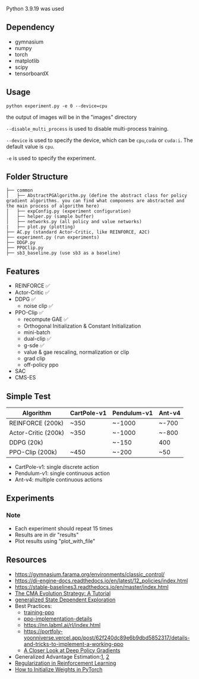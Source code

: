 
Python  3.9.19 was used
## Dependency
- gymnasium
- numpy
- torch
- matplotlib
- scipy
- tensorboardX

## Usage
```shell
python experiment.py -e 0 --device=cpu
```
the output of images will be in the "images" directory

`--disable_multi_process` is used to disable multi-process training.

`--device` is used to specify the device, which can be `cpu`,`cuda` or `cuda:i`. The default value is `cpu`.

`-e` is used to specify the experiment.

## Folder Structure
```
├── common
│   ├── AbstractPGAlgorithm.py (define the abstract class for policy gradient algorithms. you can find what componens are abstracted and the main process of algorithm here)
│   ├── expConfig.py (experiment configuration)
│   ├── helper.py (sample buffer)
│   ├── networks.py (all policy and value networks)
|   ├── plot.py (plotting)
├── AC.py (standard Actor-Critic, like REINFORCE, A2C)
├── experiment.py (run experiments)
├── DDGP.py 
├── PPOClip.py
├── sb3_baseline.py (use sb3 as a baseline)
```
## Features
- REINFORCE ✅
- Actor-Critic ✅
- DDPG ✅
    - noise clip ✅
- PPO-Clip ✅
    - recompute GAE ✅
    - Orthogonal Initialization & Constant Initialization 
    - mini-batch
    - dual-clip ✅
    - g-sde ✅
    - value & gae rescaling, normalization or clip
    - grad clip
    - off-policy ppo
- SAC
- CMS-ES

## Simple Test
| Algorithm | CartPole-v1 | Pendulum-v1 | Ant-v4 |
| --- | --- | --- | --- |
| REINFORCE (200k)| ~350 | ~-1000 | ~-700 |
| Actor-Critic (200k) | ~350 | ~-1000 | ~-800 |
| DDPG (20k)|  | ~-150| 400 |
| PPO-Clip (200k) | ~450 | ~-200 | ~50 |

- CartPole-v1: single discrete action
- Pendulum-v1: single continuous action
- Ant-v4: multiple continuous actions

## Experiments

### Note
- Each experiment should repeat 15 times 
- Results are in dir "results"
- Plot results using "plot_with_file"


## Resources
- https://gymnasium.farama.org/environments/classic_control/
- https://di-engine-docs.readthedocs.io/en/latest/12_policies/index.html
- https://stable-baselines3.readthedocs.io/en/master/index.html
- [The CMA Evolution Strategy: A Tutorial](https://arxiv.org/abs/1604.00772)
- [generalized State Dependent Exploration](https://github.com/DLR-RM/stable-baselines3/blob/master/stable_baselines3/common/distributions.py)
- Best Practices:
    - [training-ppo](https://github.com/gzrjzcx/ML-agents/blob/master/docs/Training-PPO.md)
    - [ppo-implementation-details](https://iclr-blog-track.github.io/2022/03/25/ppo-implementation-details/) 
    - https://nn.labml.ai/rl/index.html
    - https://portfoly-yoonniverse.vercel.app/post/62f240dc89e6b9dbd5852317/details-and-tricks-to-implement-a-working-ppo
    - [A Closer Look at Deep Policy Gradients](https://arxiv.org/abs/1811.02553)
- Generalized Advantage Estimation:[1](https://arxiv.org/abs/1506.02438), [2](https://towardsdatascience.com/generalized-advantage-estimation-in-reinforcement-learning-bf4a957f7975)
- [Regularization in Reinforcement Learning](https://rl-vs.github.io/rlvs2021/class-material/regularized_mdp/Regularization_RL_RLVS.pdf#page=1.00)
- [How to Initialize Weights in PyTorch](https://wandb.ai/wandb_fc/tips/reports/How-to-Initialize-Weights-in-PyTorch--VmlldzoxNjcwOTg1)